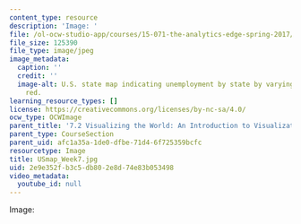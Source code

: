 ```yaml
---
content_type: resource
description: 'Image: '
file: /ol-ocw-studio-app/courses/15-071-the-analytics-edge-spring-2017/2e9e352fb3c5db802e8d74e83b053498_USmap_Week7.jpg
file_size: 125390
file_type: image/jpeg
image_metadata:
  caption: ''
  credit: ''
  image-alt: U.S. state map indicating unemployment by state by varying shades of
    red.
learning_resource_types: []
license: https://creativecommons.org/licenses/by-nc-sa/4.0/
ocw_type: OCWImage
parent_title: '7.2 Visualizing the World: An Introduction to Visualization'
parent_type: CourseSection
parent_uid: afc1a35a-1de0-dfbe-71d4-6f725359bcfc
resourcetype: Image
title: USmap_Week7.jpg
uid: 2e9e352f-b3c5-db80-2e8d-74e83b053498
video_metadata:
  youtube_id: null
---
```

Image: 